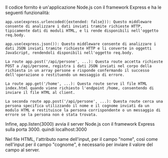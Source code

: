 Il codice fornito è un'applicazione Node.js con il framework Express e ha le seguenti funzionalità:

    app.use(express.urlencoded({extended: false})): Questo middleware consente di analizzare i dati inviati tramite richieste HTTP, tipicamente dati di moduli HTML, e li rende disponibili nell'oggetto req.body.

    app.use(express.json()): Questo middleware consente di analizzare i dati JSON inviati tramite richieste HTTP e li converte in oggetti JavaScript, rendendoli disponibili nell'oggetto req.body.

    La route app.post('/api/persone', ...): Questa route accetta richieste POST a /api/persone, registra i dati JSON inviati nel corpo della richiesta in un array persone e risponde confermando il successo dell'operazione o restituendo un messaggio di errore.

    La route app.get('/home', ...): Questa route serve il file HTML index.html quando viene richiesto l'endpoint /home, consentendo di inviare il file HTML al client.

    La seconda route app.post('/api/persone', ...): Questa route cerca una persona specifica utilizzando il nome e il cognome inviati da un modulo HTML e restituisce la persona corrispondente o un messaggio di errore se la persona non è stata trovata.

Infine, app.listen(3000) avvia il server Node.js con il framework Express sulla porta 3000. quindi localhost:3000

Nel file HTML, l'attributo name dell'input, per il campo "nome", così come nell'input per il campo "cognome", è necessario per inviare il valore del campo al server. 